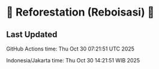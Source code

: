 
# 🌳 Reforestation (Reboisasi) 🌲

## Last Updated

GitHub Actions time: Thu Oct 30 07:21:51 UTC 2025

Indonesia/Jakarta time: Thu Oct 30 14:21:51 WIB 2025
